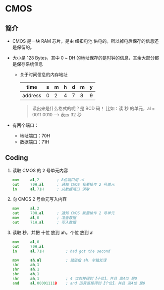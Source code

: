 # CMOS

## 简介

* CMOS 是一块 RAM 芯片，是由 纽扣电池 供电的。所以掉电后保存的信息还是保留的。
* 大小是 128 Bytes，其中 0 ~ DH 的地址保存的是时钟的信息，其余大部分都是保存系统信息
  * 关于时间信息的内存地址

    |  time   | s | m | h | d | m | y |
    |  ----   | - | - | - | - | - | - |
    | address | 0 | 2 | 4 | 7 | 8 | 9 |

    > 读出来是什么格式的呢？是 BCD 码！
      比如：读 秒 的单元，al = 0011 0010 --> 表示 32 秒

* 有两个端口：
  * 地址端口：70H
  * 数据端口：71H

## Coding

1. 读取 CMOS 的 2 号单元内容

    ```asm
    mov     al,2        ; 8位端口用 al
    out     70H,al      ; 通知 CMOS 我要操作 2 号单元
    in      al,71H      ; 从数据端口 读取
    ```

2. 向 CMOS 2 号单元写入内容

    ```asm
    mov     al,2
    out     70H,al      ; 通知 CMOS 我要操作 2 号单元
    mov     al,0        ; 准备数据
    out     71H,al      ; 写入数据
    ```

3. 读取 秒，并把 十位 放到 ah，个位 放到 al

    ```asm
    mov     al,0
    out     70H,al
    in      al,71H          ; had got the second

    mov     ah,al           ; 赋值给 ah，单独处理
    shr     ah,1
    shr     ah,1
    shr     ah,1
    shr     ah,1            ; 4 次右移得到【十位】，并且 高4位 是0
    and     al,00001111B    ; and 运算直接得到【个位】，并且 高4位 是0
    ```
